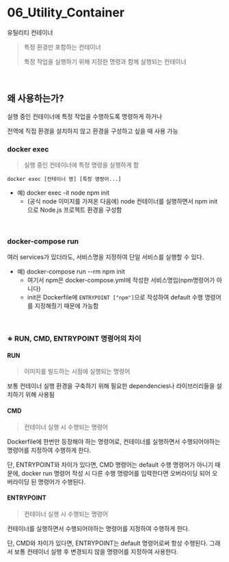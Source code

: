 # 06_Utility_Container

유틸리티 컨테이너

> 특정 환경만 포함하는 컨테이너
>
> 특정 작업을 실행하기 위해 지정한 명령과 함께 실행되는 컨테이너

<br>

## 왜 사용하는가?

실행 중인 컨테이너에 특정 작업을 수행하도록 명령하게 하거나

전역에 직접 환경을 설치하지 않고 환경을 구성하고 싶을 때 사용 가능

### docker exec

> 실행 중인 컨테이너에 특정 명령을 실행하게 함

`docker exec [컨테이너 명] [특정 명령어...]`

- 예) docker exec -it node npm init
  - (공식 node 이미지를 가져온 다음에) node 컨테이너를 실행하면서 npm init으로 Node.js 프로젝트 환경을 구성함

<br>

### docker-compose run

여러 services가 있더라도, 서비스명을 지정하여 단일 서비스를 실행할 수 있다.

- 예) docker-compose run --rm npm init
  - 여기서 npm은 docker-compose.yml에 작성한 서비스명임(npm명령어가 아니다)
  - init은 Dockerfile에 `ENTRYPOINT ["npm"]`으로 작성하여 default 수행 명령어를 지정해줬기 때문에 가능함

<br>

### ※ RUN, CMD, ENTRYPOINT 명령어의 차이

#### RUN

> 이미지를 빌드하는 시점에 실행되는 명령어

보통 컨테이너 실행 환경을 구축하기 위해 필요한 dependencies나 라이브러리들을 설치하기 위해 사용됨

#### CMD

> 컨테이너 실행 시 수행되는 명령어

Dockerfile에 한번만 등장해야 하는 명령어로, 컨테이너를 실행하면서 수행되어야하는 명령어를 지정하여 수행하게 한다.

단, ENTRYPOINT와 차이가 있다면, CMD 명령어는 default 수행 명령어가 아니기 때문에, docker run 명령어 작성 시 다른 수행 명령어를 입력한다면 오버라이딩 되어 오버라이딩 된 명령어가 수행된다.

#### ENTRYPOINT

> 컨테이너 실행 시 수행되는 명령어

컨테이너를 실행하면서 수행되어야하는 명령어를 지정하여 수행하게 한다.

단, CMD와 차이가 있다면, ENTRYPOINT는 default 명령어로써 항상 수행된다. 그래서 보통 컨테이너 실행 후 변경되지 않을 명령어를 지정하여 사용한다.